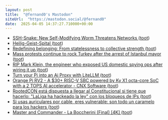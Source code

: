 ```yaml
---
layout: post
title:  "@fernand0's Mastodon"
siteUrl:  "https://mastodon.social/@fernand0"
date:  2025-04-05 14:37:27.710000+00:00
---
```

*  [SSH-Snake: New Self-Modifying Worm Threatens Networks ](https://sysdig.com/blog/ssh-snake) ([toot](https://mastodon.social/@fernand0/114285861123394930))
*  [Heilig-Geist-Spital ](https://www.flickr.com/photos/fernand0/54399482547) ([toot](https://mastodon.social/@fernand0/114285812304151930))
*  [Redefining belonging: From statelessness to collective strength ](https://globalvoices.org/2025/03/22/redefining-belonging-from-statelessness-to-collective-strength) ([toot](https://mastodon.social/@fernand0/114285576716579496))
*  [Mass protests continue to rock Turkey after the arrest of Istanbul mayor ](https://globalvoices.org/2025/03/22/mass-protests-continue-to-rock-turkey-after-the-arrest-of-istanbul-mayor) ([toot](https://mastodon.social/@fernand0/114285288856886081))
*  [RIP Mark Klein, the engineer who exposed US domestic spying ops after wiring it up ](https://www.theregister.com/2025/03/15/rip_mark_klein) ([toot](https://mastodon.social/@fernand0/114285018996881473))
*  [Turn your Pi into an Ai Proxy with LiteLLM ](https://pimylifeup.com/raspberry-pi-litellm-ai-proxy) ([toot](https://mastodon.social/@fernand0/114284864813567475))
*  [Orange Pi RV2 - A $30+ RISC-V SBC powered by Ky X1 octa-core SoC with a 2 TOPS AI accelerator - CNX Software ](https://www.cnx-software.com/2025/03/08/orange-pi-rv2-low-cost-risc-v-sbc-ky-x1-octa-core-soc-2-tops-ai-accelerator) ([toot](https://mastodon.social/@fernand0/114284647203986202))
*  [RootedCON está dispuesta a llegar al Constitucional si tiene que hacerlo: "LaLiga ha hackeado la ley" con los bloqueos de IPs ](https://www.xataka.com/empresas-y-economia/rootedcon-esta-dispuesta-a-llegar-al-constitucional-tiene-que-hacerlo-laliga-ha-hackeado-ley-bloqueos-ip) ([toot](https://mastodon.social/@fernand0/114284479526383549))
*  [Si usas auriculares por cable, eres vulnerable: son todo un caramelo para los hackers ](https://www.xataka.com/seguridad/usas-auriculares-cable-eres-vulnerable-todo-caramelo-para-hacker) ([toot](https://mastodon.social/@fernand0/114282695128663871))
*  [Master and Commander - La Boccherini (Final) [4K] ](https://youtu.be/Q7c0-r2gND) ([toot](https://mastodon.social/@fernand0/114281246473218251))
